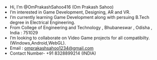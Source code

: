 - Hi, I’m @OmPrakashSahoo416 (Om Prakash Sahoo)
- I’m interested in Game Development, Designing, AR and VR.
- I’m currently learning Game Development along with persuing B.Tech degree in Electrical Engineering.
- From College of Engineering and Technology , Bhubaneswar , Odisha , India : 751029
- I’m looking to collaborate on Video Game projects for all compatibilty.(Windows,Android,WebGL).
- Email : omprakashsahoo1234@gmail.com
- Contact Number- +91 8328899214  (INDIA)


